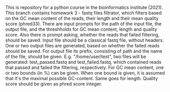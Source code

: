 This is repository for a python course in the bioinformatics institute (2021). This branch contains homework 3 - fastq files filtrator, which filters based on the GC mean content of the reads, their length and their mean quality score (phred33).
There are input prompts for the path of the input file, the output file, and the threshholds for GC mean content, length and quality score. Also there is prompt asking, whether the reads that failed filtering, should be saved.
Input file should be a classical fastq file, without headers.
One or two output files are generated, based on whether the failed reads should be saved. For output file its prefix, consisting of path and the name of the file, should be given. E.g. "/home/user/test", two files will be generated: test_passed.fastq and test_failed.fastq, which contained reads that passed and failed the filtering, respectively.
For GC mean content, one or two bounds (in %) can be given. When one bound is given, it is assumed that it's the maximal possible GC-content. Same goes for length. Quality score should be given as phred score integer. 

